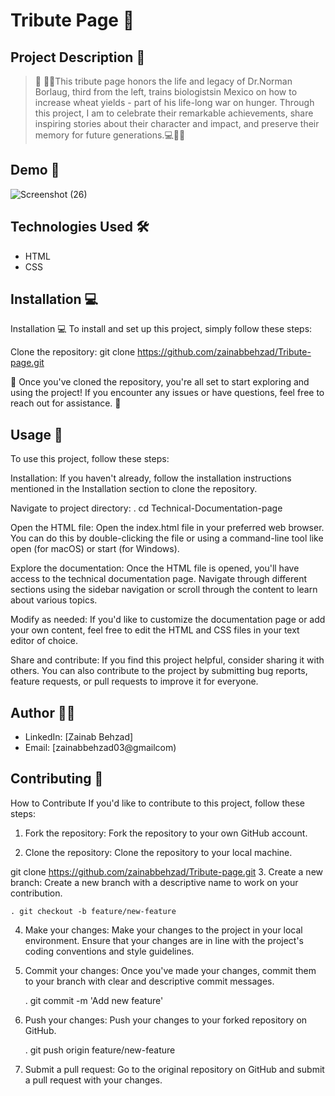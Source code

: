 # Tribute Page 🚀

## Project Description 📝

> 🌟 👩‍💻This tribute page honors the life and legacy of Dr.Norman Borlaug, third from the left, trains biologistsin Mexico on how to increase wheat yields - part of his life-long war on hunger. Through this project, I am to celebrate their remarkable achievements, share inspiring stories about their character and impact, and preserve their memory for future generations.💻📝🚀

## Demo 📸
![Screenshot (26)](https://github.com/zainabbehzad/Tribute-page/assets/168668702/6b572090-fcd7-46b5-875a-69aaeda62325)



## Technologies Used 🛠️
- HTML
- CSS

## Installation 💻

Installation 💻
To install and set up this project, simply follow these steps:

Clone the repository:
git clone https://github.com/zainabbehzad/Tribute-page.git

🎉 Once you've cloned the repository, you're all set to start exploring and using the project! If you encounter any issues or have questions, feel free to reach out for assistance. 🚀

## Usage 🎯
To use this project, follow these steps:

Installation: If you haven't already, follow the installation instructions mentioned in the Installation section to clone the repository.

Navigate to project directory:
. cd Technical-Documentation-page

Open the HTML file: Open the index.html file in your preferred web browser. You can do this by double-clicking the file or using a command-line tool like open (for macOS) or start (for Windows).

Explore the documentation: Once the HTML file is opened, you'll have access to the technical documentation page. Navigate through different sections using the sidebar navigation or scroll through the content to learn about various topics.

Modify as needed: If you'd like to customize the documentation page or add your own content, feel free to edit the HTML and CSS files in your text editor of choice.

Share and contribute: If you find this project helpful, consider sharing it with others. You can also contribute to the project by submitting bug reports, feature requests, or pull requests to improve it for everyone.


## Author 👩‍💻

- LinkedIn: [Zainab Behzad]
- Email: [zainabbehzad03@gmailcom)

## Contributing 🤝

How to Contribute
If you'd like to contribute to this project, follow these steps:

1. Fork the repository: Fork the repository to your own GitHub account.

2. Clone the repository: Clone the repository to your local machine.

git clone https://github.com/zainabbehzad/Tribute-page.git
3. Create a new branch: Create a new branch with a descriptive name to work on your contribution.

    . git checkout -b feature/new-feature
4. Make your changes: Make your changes to the project in your local environment. Ensure that your changes are in line with the project's coding conventions and style guidelines.

5. Commit your changes: Once you've made your changes, commit them to your branch with clear and descriptive commit messages.

    . git commit -m 'Add new feature'
6. Push your changes: Push your changes to your forked repository on GitHub.

    . git push origin feature/new-feature
    
7. Submit a pull request: Go to the original repository on GitHub and submit a pull request with your changes.
